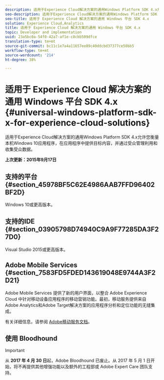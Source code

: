 ```yaml
---
description: 适用于Experience Cloud解决方案的通用Windows Platform SDK 4.x允许您衡量本机Windows 10应用程序，在应用程序中提供目标内容，并通过受众管理利用和收集受众数据。
seo-description: 适用于Experience Cloud解决方案的通用Windows Platform SDK 4.x允许您衡量本机Windows 10应用程序，在应用程序中提供目标内容，并通过受众管理利用和收集受众数据。
seo-title: 适用于 Experience Cloud 解决方案的通用 Windows 平台 SDK 4.x
solution: Experience Cloud,Analytics
title: 适用于 Experience Cloud 解决方案的通用 Windows 平台 SDK 4.x
topic: Developer and implementation
uuid: 23a5bc0a-54f0-42a7-af1e-c8cbb509dfce
translation-type: tm+mt
source-git-commit: bc11c1e7a4a11657ee89c40ddcbd37377ce50bb5
workflow-type: tm+mt
source-wordcount: '214'
ht-degree: 38%

---
```



# 适用于 Experience Cloud 解决方案的通用 Windows 平台 SDK 4.x {#universal-windows-platform-sdk-x-for-experience-cloud-solutions}

适用于Experience Cloud解决方案的通用Windows Platform SDK 4.x允许您衡量本机Windows 10应用程序，在应用程序中提供目标内容，并通过受众管理利用和收集受众数据。

**上次更新：2015年9月17日**

## 支持的平台 {#section_45978BF5C62E4986AAB7FFD96402BF2D}

Windows 10或更高版本。

## 支持的IDE {#section_03905798D74940C9A9F77285DA3F27D0}

Visual Studio 2015或更高版本。

## Adobe Mobile Services {#section_7583FD5FDED143619048E9744A3F2D21}

Adobe Mobile Services 提供了新的用户界面，以整合 Adobe Experience Cloud 中针对移动设备应用程序的移动营销功能。最初，移动服务提供来自Adobe Analytics和Adobe Target解决方案的应用程序分析和定位功能的无缝集成。

有关详细信息，请参阅 [Adobe移动服务文档](/help/using/home.md)。

## 使用 Bloodhound

>[!IMPORTANT]
>
>从 **2017 年 4 月 30 日**&#x200B;起，Adobe Bloodhound 已废止。从 2017 年 5 月 1 日开始，将不再提供其他增强功能以及额外的工程部或 Adobe Expert Care 团队支持。
